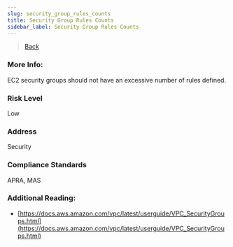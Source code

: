 ```yaml
---
slug: security_group_rules_counts
title: Security Group Rules Counts
sidebar_label: Security Group Rules Counts
---
```

> [Back](../../ec2monitoring)

### More Info:
EC2 security groups should not have an excessive number of rules defined.

### Risk Level
Low

### Address
Security

### Compliance Standards
APRA, MAS

### Additional Reading:
- [https://docs.aws.amazon.com/vpc/latest/userguide/VPC_SecurityGroups.html](https://docs.aws.amazon.com/vpc/latest/userguide/VPC_SecurityGroups.html) 

